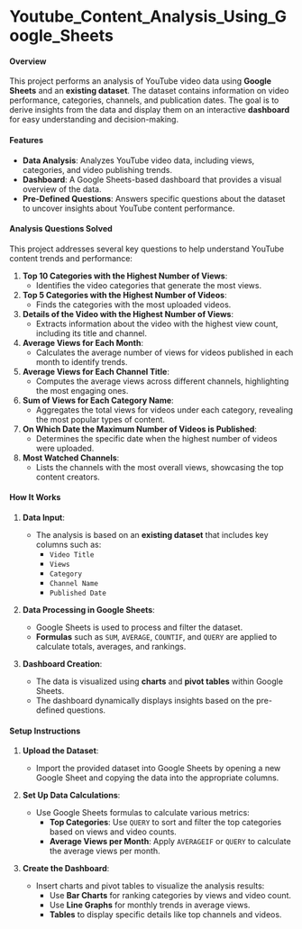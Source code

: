 # Youtube_Content_Analysis_Using_Google_Sheets
#### Overview
This project performs an analysis of YouTube video data using **Google Sheets** and an **existing dataset**. The dataset contains information on video performance, categories, channels, and publication dates. The goal is to derive insights from the data and display them on an interactive **dashboard** for easy understanding and decision-making.

#### Features
- **Data Analysis**: Analyzes YouTube video data, including views, categories, and video publishing trends.
- **Dashboard**: A Google Sheets-based dashboard that provides a visual overview of the data.
- **Pre-Defined Questions**: Answers specific questions about the dataset to uncover insights about YouTube content performance.

#### Analysis Questions Solved
This project addresses several key questions to help understand YouTube content trends and performance:

1. **Top 10 Categories with the Highest Number of Views**:
   - Identifies the video categories that generate the most views.
2. **Top 5 Categories with the Highest Number of Videos**:
   - Finds the categories with the most uploaded videos.
3. **Details of the Video with the Highest Number of Views**:
   - Extracts information about the video with the highest view count, including its title and channel.
4. **Average Views for Each Month**:
   - Calculates the average number of views for videos published in each month to identify trends.
5. **Average Views for Each Channel Title**:
   - Computes the average views across different channels, highlighting the most engaging ones.
6. **Sum of Views for Each Category Name**:
   - Aggregates the total views for videos under each category, revealing the most popular types of content.
7. **On Which Date the Maximum Number of Videos is Published**:
   - Determines the specific date when the highest number of videos were uploaded.
8. **Most Watched Channels**:
   - Lists the channels with the most overall views, showcasing the top content creators.

#### How It Works

1. **Data Input**:
   - The analysis is based on an **existing dataset** that includes key columns such as:
     - `Video Title`
     - `Views`
     - `Category`
     - `Channel Name`
     - `Published Date`
   
2. **Data Processing in Google Sheets**:
   - Google Sheets is used to process and filter the dataset.
   - **Formulas** such as `SUM`, `AVERAGE`, `COUNTIF`, and `QUERY` are applied to calculate totals, averages, and rankings.
   
3. **Dashboard Creation**:
   - The data is visualized using **charts** and **pivot tables** within Google Sheets.
   - The dashboard dynamically displays insights based on the pre-defined questions.

#### Setup Instructions

1. **Upload the Dataset**:
   - Import the provided dataset into Google Sheets by opening a new Google Sheet and copying the data into the appropriate columns.

2. **Set Up Data Calculations**:
   - Use Google Sheets formulas to calculate various metrics:
     - **Top Categories**: Use `QUERY` to sort and filter the top categories based on views and video counts.
     - **Average Views per Month**: Apply `AVERAGEIF` or `QUERY` to calculate the average views per month.
   
3. **Create the Dashboard**:
   - Insert charts and pivot tables to visualize the analysis results:
     - Use **Bar Charts** for ranking categories by views and video count.
     - Use **Line Graphs** for monthly trends in average views.
     - **Tables** to display specific details like top channels and videos.
